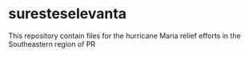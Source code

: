 # suresteselevanta
This repository contain files for the hurricane Maria relief efforts in the Southeastern region of PR 
